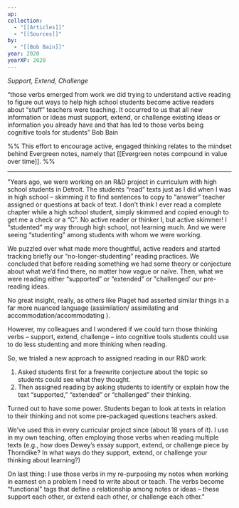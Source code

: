 ```yaml
---
up: 
collection:
  - "[[Articles]]"
  - "[[Sources]]"
by:
  - "[[Bob Bain]]"
year: 2020
yearXP: 2020
---
```

 *Support, Extend, Challenge*

“those verbs emerged from work we did trying to understand active reading to figure out ways to help high school students become active readers about “stuff” teachers were teaching. It occurred to us that all new information or ideas must support, extend, or challenge existing ideas or information you already have and that has led to those verbs being cognitive tools for students” Bob Bain

%%
This effort to encourage active, engaged thinking relates to the mindset behind Evergreen notes, namely that [[Evergreen notes compound in value over time]].
%%

---
"Years ago, we were working on an R&D project in curriculum with high school students in Detroit. The students “read” texts just as I did when I was in high school – skimming it to find sentences to copy to “answer” teacher assigned or questions at back of text. I don’t think I ever read a complete chapter while a high school student, simply skimmed and copied enough to get me a check or a “C”. No active reader or thinker I, but active skimmer! I “studented” my way through high school, not learning much. And we were seeing “studenting” among students with whom we were working.

We puzzled over what made more thoughtful, active readers and started tracking briefly our “no-longer-studenting” reading practices. We concluded that before reading something we had some theory or conjecture about what we’d find there, no matter how vague or naïve. Then, what we were reading either “supported” or “extended” or "challenged’ our pre-reading ideas.

No great insight, really, as others like Piaget had asserted similar things in a far more nuanced language (assimilation/ assimilating and accommodation/accommodating ).

However, my colleagues and I wondered if we could turn those thinking verbs – support, extend, challenge – into cognitive tools students could use to do less studenting and more thinking when reading.

So, we trialed a new approach to assigned reading in our R&D work:

1. Asked students first for a freewrite conjecture about the topic so students could see what they thought.
2. Then assigned reading by asking students to identify or explain how the text “supported,” “extended” or “challenged” their thinking.

Turned out to have some power. Students began to look at texts in relation to their thinking and not some pre-packaged questions teachers asked.

We’ve used this in every curricular project since (about 18 years of it). I use in my own teaching, often employing those verbs when reading multiple texts (e.g., how does Dewey’s essay support, extend, or challenge piece by Thorndike? In what ways do they support, extend, or challenge your thinking about learning?)

On last thing: I use those verbs in my re-purposing my notes when working in earnest on a problem I need to write about or teach. The verbs become “functional” tags that define a relationship among notes or ideas – these support each other, or extend each other, or challenge each other."
